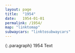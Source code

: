 ```yaml
---
layout: page
title:  "1954"
date:   1954-01-01
permalink: /1954/
map: "linktomap"
subwaycars: "linktosubwaycars"
---
```

{:.paragraph}
1954 Text